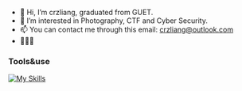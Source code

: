 - 👋 Hi, I’m crzliang, graduated from GUET.
- 👀 I’m interested in Photography, CTF and Cyber Security.
- 📫 You can contact me through this email: <a href="mailto:crzliang@outlook.com">crzliang@outlook.com</a>
- 🍻🍻🍻

<!---
crzliang/crzliang is a ✨ special ✨ repository because its `README.md` (this file) appears on your GitHub profile.
You can click the Preview link to take a look at your changes.
--->

### Tools&use
[![My Skills](https://skillicons.dev/icons?i=docker,linux,ubuntu,windows,cloudflare,gcp,git,github,githubactions,mysql,postgres,nginx,powershell,gmail,obsidian,ae,ps,pr,clion,phpstorm,pycharm,idea,vim,sublime,vscode,md,c,java,py,php)](https://skillicons.dev)
